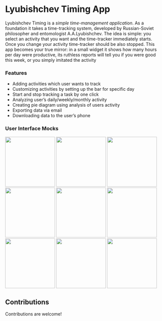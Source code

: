 # Lyubishchev Timing App

Lyubishchev Timing is a _simple time-management application_. As a foundation it takes a time-tracking system, developed by Russian-Soviet philosopher and entomologist A.A.Lyubishchev​. The idea is simple: you select an activity that you want and the time-tracker immediately starts. Once you change your activity time-tracker should be also stopped. This app becomes your true mirror: in a small widget it shows how many hours per day were productive, its ruthless reports will tell you if you were good this week, or you simply imitated the activity

### Features 

* Adding activities which user wants to track
* Customizing activities by setting up the bar for specific day
* Start and stop tracking a task by one click
* Analyzing user’s daily/weekly/monthly activity
* Creating pie diagram using analysis of users activity
* Exporting data via email
* Downloading data to the user’s phone

### User Interface Mocks

<img src="https://user-images.githubusercontent.com/35890180/74773588-fe8c0900-5246-11ea-8037-e7dbb3a6fd8a.png" width="160"/> <img src="https://user-images.githubusercontent.com/35890180/74773613-0ba8f800-5247-11ea-8b53-85bf552081b2.png" width="160"/> <img src="https://user-images.githubusercontent.com/35890180/74773512-dc928680-5246-11ea-89e1-300e49f52c79.png" width="160"/>
<img src="https://user-images.githubusercontent.com/35890180/74773638-19f71400-5247-11ea-9f08-176322902c36.png" width="160"/> <img src="https://user-images.githubusercontent.com/35890180/74773670-28ddc680-5247-11ea-8db6-906a4043944f.png" width="160"/>
<img src="https://user-images.githubusercontent.com/35890180/74773695-34c98880-5247-11ea-9d41-81ce77a36c75.png" width="160"/> <img src="https://user-images.githubusercontent.com/35890180/74773713-4317a480-5247-11ea-9681-b0e80c7c687d.png" width="160"/> <img src="https://user-images.githubusercontent.com/35890180/74773738-5165c080-5247-11ea-87ed-3adb668799a6.png" width="160"/>
<img src="https://user-images.githubusercontent.com/35890180/74773770-65112700-5247-11ea-9874-9405812f40f1.png" width="160"/>

## Contributions

Contributions are welcome! 
